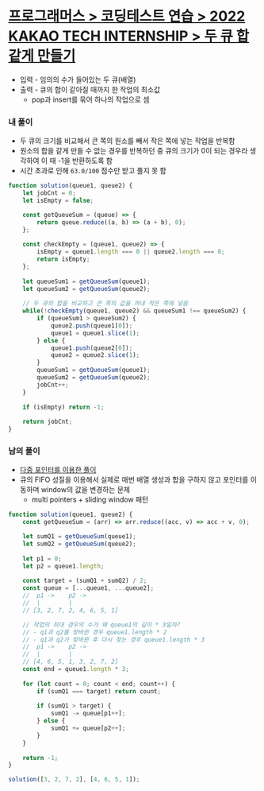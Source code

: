 # [프로그래머스 > 코딩테스트 연습 > 2022 KAKAO TECH INTERNSHIP > 두 큐 합 같게 만들기](https://school.programmers.co.kr/learn/courses/30/lessons/118667)

* 입력 - 임의의 수가 들어있는 두 큐(배열)
* 출력 - 큐의 합이 같아질 때까지 한 작업의 최소값
    * pop과 insert를 묶어 하나의 작업으로 셈

### 내 풀이
* 두 큐의 크기를 비교해서 큰 쪽의 원소를 빼서 작은 쪽에 넣는 작업을 반복함
* 원소의 합을 같게 만들 수 없는 경우를 반복하던 중 큐의 크기가 0이 되는 경우라 생각하여 이 때 -1을 반환하도록 함
* 시간 초과로 인해 `63.0/100` 점수만 받고 풀지 못 함

```js
function solution(queue1, queue2) {
    let jobCnt = 0;
    let isEmpty = false;

    const getQueueSum = (queue) => {
        return queue.reduce((a, b) => (a + b), 0);
    };
    
    const checkEmpty = (queue1, queue2) => {
        isEmpty = queue1.length === 0 || queue2.length === 0;
        return isEmpty;
    };
    
    let queueSum1 = getQueueSum(queue1);
    let queueSum2 = getQueueSum(queue2);
    
    // 두 큐의 합을 비교하고 큰 쪽의 값을 꺼내 적은 쪽에 넣음
    while(!checkEmpty(queue1, queue2) && queueSum1 !== queueSum2) {
        if (queueSum1 > queueSum2) {
            queue2.push(queue1[0]);
            queue1 = queue1.slice(1);
        } else {
            queue1.push(queue2[0]);
            queue2 = queue2.slice(1);
        }
        queueSum1 = getQueueSum(queue1);
        queueSum2 = getQueueSum(queue2);
        jobCnt++;
    }
    
    if (isEmpty) return -1;
    
    return jobCnt;
}
```

### 남의 풀이

* [다중 포인터를 이용한 풀이](https://gurtn.tistory.com/179)
* 큐의 FIFO 성질을 이용해서 실제로 매번 배열 생성과 합을 구하지 않고 포인터를 이동하며 window의 값을 변경하는 문제
    * multi pointers + sliding window 패턴

```js
function solution(queue1, queue2) {
    const getQueueSum = (arr) => arr.reduce((acc, v) => acc + v, 0);

    let sumQ1 = getQueueSum(queue1);
    let sumQ2 = getQueueSum(queue2);
    
    let p1 = 0;
    let p2 = queue1.length;
    
    const target = (sumQ1 + sumQ2) / 2;
    const queue = [...queue1, ...queue2];
    //  p1 ->    p2 ->
    //  |        | 
    // [3, 2, 7, 2, 4, 6, 5, 1]

    // 작업의 최대 경우의 수가 왜 queue1의 길이 * 3일까?
    // - q1과 q2를 맞바뀐 경우 queue1.length * 2
    // - q1과 q2가 맞바뀐 후 다시 찾는 경우 queue1.length * 3 
    //  p1 ->    p2 ->
    //  |        | 
    // [4, 6, 5, 1, 3, 2, 7, 2]
    const end = queue1.length * 3;
    
    for (let count = 0; count < end; count++) {
        if (sumQ1 === target) return count;
        
        if (sumQ1 > target) {
            sumQ1 -= queue[p1++];
        } else {
            sumQ1 += queue[p2++];
        }
    }
    
    return -1;
}

solution([3, 2, 7, 2], [4, 6, 5, 1]);
```
